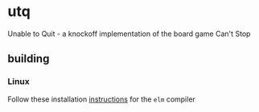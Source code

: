 # utq
Unable to Quit - a knockoff implementation of the board game Can't Stop

## building

### Linux

Follow these installation [instructions](https://github.com/elm/compiler/blob/master/installers/linux/README.md) for the `elm` compiler
